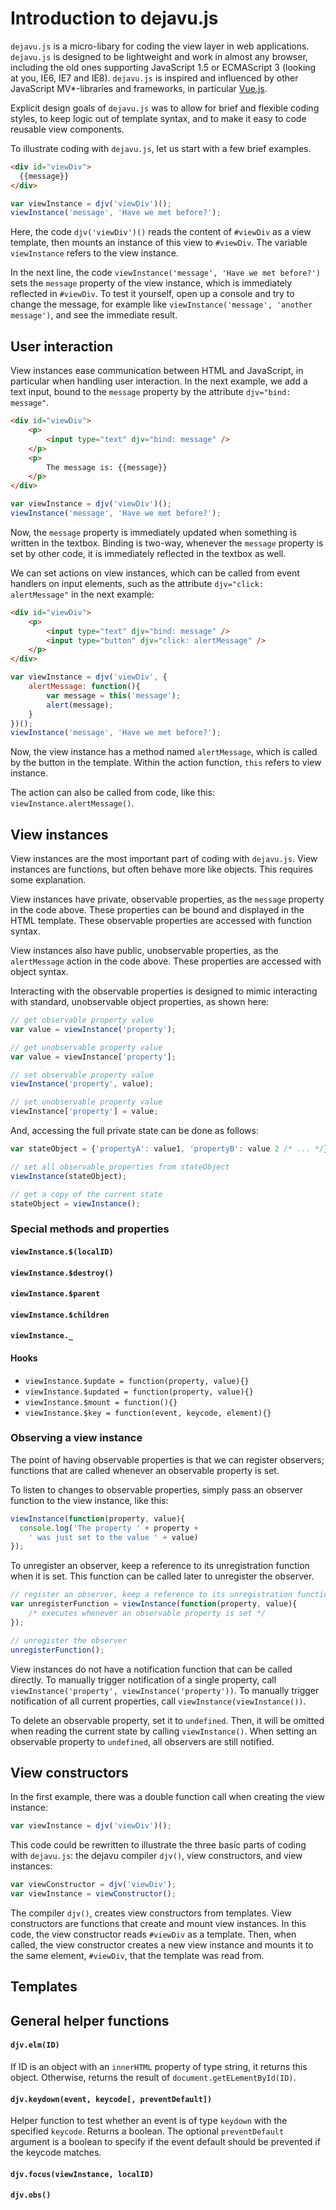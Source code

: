 # Introduction to dejavu.js

`dejavu.js` is a micro-libary for coding the view layer in web
applications. `dejavu.js` is designed to be lightweight and work in almost any browser, including the old ones supporting JavaScript 1.5 or ECMAScript 3 (looking at you, IE6, IE7 and IE8). `dejavu.js` is inspired and influenced by other JavaScript MV*-libraries and frameworks, in particular [Vue.js](https://vuejs.org/).

Explicit design goals of `dejavu.js` was to allow for brief and flexible coding styles, to keep logic out of template syntax, and to make it easy to code reusable
view components.

To illustrate coding with `dejavu.js`, let us start with a few brief examples.

```html
<div id="viewDiv">
  {{message}}
</div>
```

```javascript
var viewInstance = djv('viewDiv')();
viewInstance('message', 'Have we met before?');
```

Here, the code `djv('viewDiv')()` reads the content of `#viewDiv` as a view template, then mounts an instance of this view to `#viewDiv`. The variable `viewInstance` refers to the view instance.

In the next line, the code `viewInstance('message', 'Have we met before?')` sets the `message` property of the view instance, which is immediately reflected in `#viewDiv`. To test it yourself, open up a console and try to change the message, for example like `viewInstance('message', 'another message')`, and see the immediate result.

## User interaction

View instances ease communication between HTML and JavaScript, in particular when handling user interaction. In the next example, we add a text input, bound to the `message` property by the attribute `djv="bind: message"`.

```html
<div id="viewDiv">
    <p>
        <input type="text" djv="bind: message" />
    </p>
    <p>
        The message is: {{message}}
    </p>
</div>
```
```javascript
var viewInstance = djv('viewDiv')();
viewInstance('message', 'Have we met before?');
```

Now, the `message` property is immediately updated when something is written in the textbox. Binding is two-way, whenever the `message` property is set by other code, it is immediately reflected in the textbox as well.

We can set actions on view instances, which can be called from event handlers on input elements, such as the attribute `djv="click: alertMessage"` in the next example:
```html
<div id="viewDiv">
    <p>
        <input type="text" djv="bind: message" />
        <input type="button" djv="click: alertMessage" />
    </p>
</div>
```
```javascript
var viewInstance = djv('viewDiv', {
    alertMessage: function(){
        var message = this('message');
        alert(message);
    }
})();
viewInstance('message', 'Have we met before?');
```

Now, the view instance has a method named `alertMessage`, which is called by the button in the template. Within the action function, `this` refers to view instance.

The action can also be called from code, like this: `viewInstance.alertMessage()`.

## View instances

View instances are the most important part of coding with `dejavu.js`. View instances are functions, but often behave more like objects. This requires some explanation.

View instances have private, observable properties, as the `message` property in the code above. These properties can be bound and displayed in the HTML template. These observable properties are accessed with function syntax.

View instances also have public, unobservable properties, as the `alertMessage` action in the code above. These properties are accessed with object syntax.

Interacting with the observable properties is designed to mimic interacting with standard, unobservable object properties, as shown here:

```javascript
// get observable property value
var value = viewInstance('property');

// get unobservable property value
var value = viewInstance['property'];

// set observable property value
viewInstance('property', value);

// set unobservable property value
viewInstance['property'] = value;
```

And, accessing the full private state can be done as follows:

```javascript
var stateObject = {'propertyA': value1, 'propertyB': value 2 /* ... */};

// set all observable properties from stateObject
viewInstance(stateObject);

// get a copy of the current state
stateObject = viewInstance();
```

### Special methods and properties

#### `viewInstance.$(localID)`

#### `viewInstance.$destroy()`

#### `viewInstance.$parent`
#### `viewInstance.$children`
#### `viewInstance._`

#### Hooks

* `viewInstance.$update = function(property, value){}`
* `viewInstance.$updated = function(property, value){}`
* `viewInstance.$mount = function(){}`
* `viewInstance.$key = function(event, keycode, element){}`

### Observing a view instance

The point of having observable properties is that we can register observers; functions that are called whenever an observable property is set.

To listen to changes to observable properties, simply pass an observer function to the view instance, like this:

```javascript
viewInstance(function(property, value){
  console.log('The property ' + property +
    ' was just set to the value ' + value)
});
```

To unregister an observer, keep a reference to its unregistration function when it is set. This function can be called later to unregister the observer.

```javascript
// register an observer, keep a reference to its unregistration function
var unregisterFunction = viewInstance(function(property, value){
    /* executes whenever an observable property is set */
});

// unregister the observer
unregisterFunction();
```

View instances do not have a notification function that can be called directly.
To manually trigger notification of a single property, call `viewInstance('property', viewInstance('property'))`.
To manually trigger notification of all current properties, call `viewInstance(viewInstance())`.

To delete an observable property, set it to `undefined`. Then, it will be omitted
when reading the current state by calling `viewInstance()`. When setting an observable property to `undefined`,
all observers are still notified.

## View constructors

In the first example, there was a double function call when creating the view
instance:

```javascript
var viewInstance = djv('viewDiv')();
```

This code could be rewritten to illustrate the three basic parts of coding with `dejavu.js`: the dejavu compiler `djv()`, view constructors, and view instances:

```javascript
var viewConstructor = djv('viewDiv');
var viewInstance = viewConstructor();
```
The compiler `djv()`, creates view constructors from templates. View
constructors are functions that create and mount view instances. In this code, the view constructor reads `#viewDiv` as a template. Then, when called, the view constructor creates a new view instance and mounts it to the same element,
`#viewDiv`, that the template was read from.

## Templates

## General helper functions

#### `djv.elm(ID)`

If ID is an object with an `innerHTML` property of type string, it returns this object. Otherwise, returns the result of `document.getELementById(ID)`.

#### `djv.keydown(event, keycode[, preventDefault])`

Helper function to test whether an event is of type `keydown` with the specified `keycode`. Returns a boolean. The optional `preventDefault` argument is a boolean to specify if the event default should be prevented if the keycode matches.

#### `djv.focus(viewInstance, localID)`

#### `djv.obs()`
